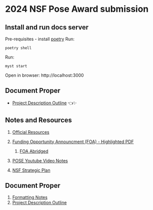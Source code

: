 # 2024 NSF Pose Award submission

## Install and run docs server
Pre-requisites - install [poetry](https://python-poetry.org/) 
Run: 
```
poetry shell
```

Run: 
```
myst start
```

Open in browser: http://localhost:3000



## Document Proper

- [Project Description Outline](/document-proper/2024-freemocap-nsf-pose-outline.md) 👈✨

## Notes and Resources

1. [Official Resources](notes/official_resources.md)
2. [Funding Opportunity Announcment (FOA) - Highlighted PDF](/notes/funding-opportunity-announcement-foa/2024_NSF_POSE_foa_nsf23556.pdf)

   1. [FOA Abridged](/notes/funding-opportunity-announcement-foa/pose_foa_abridged.md)
3. [POSE Youtube Video Notes](/notes/nsf-pose-youtube-video/pose-youtube-video.md)
4. [NSF Strategic Plan](/notes/)

## Document Proper

1. [Formatting Notes](document-proper/formatting-notes)
2. [Project Description Outline](notes/funding-opportunity-announcement-foa/foa-abridged-abridged.md "A draft outline of the primary ")

